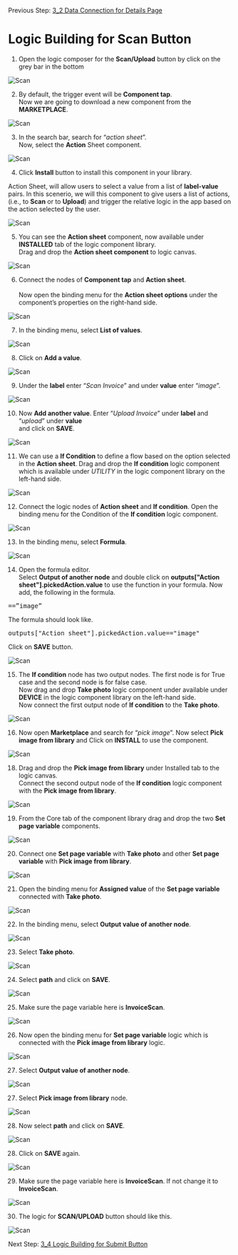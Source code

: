 Previous Step: <a href="https://github.com/SAP-samples/process-automation-enablement/tree/main/Workshops/LCNC_Roadshow/AppGyver/3%20Details%20Page/3_2%20Data%20Connection/Readme.md"> 3_2 Data Connection for Details Page</a>


# Logic Building for Scan Button


1. Open the logic composer for the <b>Scan/Upload</b> button by click on the grey bar in the bottom

![Scan](Images/15N.png)

2. By default, the trigger event will be <b>Component tap</b>.<br>
Now we are going to download a new component from the <b>MARKETPLACE</b>.

![Scan](Images/01.png)

3. In the search bar, search for “<i>action sheet</i>”.<br> Now, select the <b>Action</b> Sheet component.

![Scan](Images/02.png)

4. Click <b>Install</b> button to install this component in your library.<br>

Action Sheet, will allow users to select a value from a list of <b>label-value</b> pairs. In this scenerio, we will this component to give users a list of actions,(i.e., to <b>Scan</b> or to <b>Upload</b>) and trigger the relative logic in the app based on the action selected by the user. 

![Scan](Images/03.png)

5. You can see the <b>Action sheet</b> component, now available under <b>INSTALLED</b> tab of the logic component library.
 <br>Drag and drop the <b>Action sheet component</b> to logic canvas.

 ![Scan](Images/04.png)
 
6. Connect the nodes of <b>Component tap</b> and <b>Action sheet</b>. <br><br>
Now open the binding menu for the <b>Action sheet options</b> under the component’s properties on the right-hand side. 

![Scan](Images/05.png)

7. In the binding menu, select <b>List of values</b>.

![Scan](Images/06.png)

8. Click on <b>Add a value</b>.

![Scan](Images/07.png)

9. Under the <b>label</b> enter “<i>Scan Invoice</i>” and under <b>value</b> enter “<i>image</i>”.

![Scan](Images/08.png)

10. Now <b>Add another value</b>. Enter “<i>Upload Invoice</i>” under <b>label</b> and “<i>upload</i>” under <b>value</b><br>
and click on <b>SAVE</b>.

![Scan](Images/09.png)

11. We can use a <b>If Condition</b> to define a flow based on the option selected in the <b>Action sheet</b>.
 Drag and drop the <b>If condition</b> logic component which is available under <i>UTILITY</i> in the logic component library on the left-hand side.

![Scan](Images/10.png)

12. Connect the logic nodes of <b>Action sheet</b> and <b>If condition</b>. Open the binding menu for the
Condition of the <b>If condition</b> logic component.

![Scan](Images/11.png)

13. In the binding menu, select <b>Formula</b>.

![Scan](Images/12.png)

14. Open the formula editor.<br> Select <b>Output of another node</b> and double click on
<b>outputs["Action sheet"].pickedAction.value</b> to use the function in your formula.
Now add, the following in the formula.
<pre>==”image”</pre> 
The formula should look like.
<pre>outputs["Action sheet"].pickedAction.value=="image"</pre>
Click on <b>SAVE</b> button.

![Scan](Images/13.png)

15. The <b>If condition</b> node has two output nodes. The first node is for True case and the second node is for false case.<br>
Now drag and drop <b>Take photo</b> logic component under available under <b>DEVICE</b> in the logic component library on the left-hand side.<br>
Now connect the first output node of <b>If condition</b> to the <b>Take photo</b>.

![Scan](Images/14.png)

16. Now open <b>Marketplace</b> and search for “<i>pick image</i>”.
Now select <b>Pick image from library</b> and  Click on <b>INSTALL</b> to use the component.

![Scan](Images/15.png)

18. Drag and drop the <b>Pick image from library</b> under Installed tab to the logic canvas.<br>
Connect the second output node of the <b>If condition</b> logic component with the <b>Pick image
from library</b>. 

![Scan](Images/16.png)

19. From the Core tab of the component library drag and drop the two <b>Set page variable</b> components.

![Scan](Images/17.png)

20. Connect one <b>Set page variable</b> with <b>Take photo</b> and other <b>Set page variable</b> with <b>Pick
image from library</b>.

![Scan](Images/18.png)

21. Open the binding menu for <b>Assigned value</b> of the <b>Set page variable</b> connected with <b>Take photo</b>.

![Scan](Images/19.png)

22. In the binding menu, select <b>Output value of another node</b>.

![Scan](Images/20.png)

23. Select <b>Take photo</b>.

![Scan](Images/21.png)

24. Select <b>path</b> and click on <b>SAVE</b>.

![Scan](Images/23.png)

25. Make sure the page variable here is <b>InvoiceScan</b>.

![Scan](Images/Screenshot%202022-09-29%20at%2002.55.58.png)

26. Now open the binding menu for <b>Set page variable</b> logic which is connected with the <b>Pick image from library</b> logic.

![Scan](Images/24.png)

27. Select <b>Output value of another node</b>.

![Scan](Images/25.png)

27. Select <b>Pick image from library</b> node.

![Scan](Images/26.png)

28. Now select <b>path</b> and click on <b>SAVE</b>.

![Scan](Images/27.png)

28. Click on <b>SAVE </b> again.

![Scan](Images/28.png)

29. Make sure the page variable here is <b>InvoiceScan</b>. If not change it to <b>InvoiceScan</b>.

![Scan](Images/Screenshot%202022-09-22%20at%2003.16.57.png)

30. The logic for <b>SCAN/UPLOAD</b> button should like this.

![Scan](Images/Screenshot%202022-09-29%20at%2003.02.22.png)

  Next Step: <a href="https://github.com/SAP-samples/process-automation-enablement/blob/main/Workshops/LCNC_Roadshow/AppGyver/3%20Details%20Page/3_4%20Logic%20Building%20for%20Submit%20Button/Readme.md"> 3_4 Logic Building for Submit Button</a>

